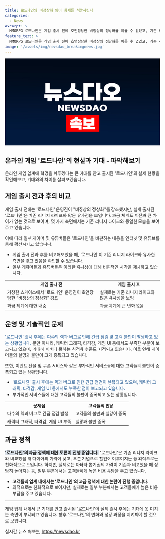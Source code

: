 ```yaml
---
title: 로드나인의 비정상화 밈이 화제를 석양시킨다
categories:
  - News
excerpt: >
  MMORPG 로드나인은 게임 출시 전에 호언장담한 비정상의 정상화를 이룰 수 없었고, 기존 리니지 라이크와 유사한 캐릭터 그래픽과 과금 체계가 지적되고 있다. 게이머와 유튜버들은 이를 비판하는 밈을 유통하며 논란을 불러일으키고 있다. 게임 출시 후에는 렉과 버그로 긴급점검이 연이어 이루어지며 고객 불만이 증폭되고 있다. 또한, 과금 시스템에 대한 차별점이 없다는 비판도 제기되고 있다. 로드나인의 앞으로의 행보에 대한 관심이 높아졌으며, 진정한 비정상을 정상으로 만들기 위한 노력을 기대하는 시선이 모아지고 있다.
feature_text: >
  MMORPG 로드나인은 게임 출시 전에 호언장담한 비정상의 정상화를 이룰 수 없었고, 기존 리니지 라이크와 유사한 캐릭터 그래픽과 과금 체계가 지적되고 있다. 게이머와 유튜버들은 이를 비판하는 밈을 유통하며 논란을 불러일으키고 있다. 게임 출시 후에는 렉과 버그로 긴급점검이 연이어 이루어지며 고객 불만이 증폭되고 있다. 또한, 과금 시스템에 대한 차별점이 없다는 비판도 제기되고 있다. 로드나인의 앞으로의 행보에 대한 관심이 높아졌으며, 진정한 비정상을 정상으로 만들기 위한 노력을 기대하는 시선이 모아지고 있다.
image: '/assets/img/newsdao_breakingnews.jpg'
---
```


<p><img src="/assets/img/newsdao_breakingnews.jpg" alt="flaretime 속보" /></p>

<h2>온라인 게임 '로드나인'의 현실과 기대 - 파악해보기</h2>

<p data-ke-size="size16">온라인 게임 업계에 혁명을 이루겠다는 큰 기대를 안고 출시된 '로드나인'의 실제 현황을 확인해보고, 기대와의 차이를 살펴보겠습니다.</p>

<h2 data-ke-size="size26">게임 출시 전과 후의 비교</h2>

<p>게임 출시 전에는 '로드나인' 운영진이 "비정상의 정상화"를 강조했지만, 실제 출시된 '로드나인'은 기존 리니지 라이크와 많은 유사점을 보입니다. 과금 체계도 이전과 큰 차이가 없는 것으로 보이며, 몇 가지 측면에서는 기존 리니지 라이크와 동일한 모습을 보여주고 있습니다.</p>

<p>이에 따라 일부 게이머 및 유튜버들은 '로드나인'을 비판하는 내용을 인터넷 및 유튜브를 통해 확산시키고 있습니다.</p>

<ul>
  <li>게임 출시 전과 후를 비교해보았을 때, '로드나인'이 기존 리니지 라이크와 유사한 측면을 갖고 있음을 확인할 수 있습니다.</li>
  <li>일부 게이머들과 유튜버들은 이러한 유사성에 대해 비판적인 시각을 제시하고 있습니다.</li>
</ul>

<table>
  <tr>
    <td style="text-align: center; height: 17px;"><b>게임 출시 전</b></td>
    <td style="text-align: center; height: 17px;"><b>게임 출시 후</b></td>
  </tr>
  <tr>
    <td>거창한 쇼케이스에서 '로드나인' 운영진이 호언장담한 “비정상의 정상화” 강조</td>
    <td>실제로는 기존 리니지 라이크와 많은 유사성을 보임</td>
  </tr>
  <tr>
    <td>과금 체계에 대한 내숭</td>
    <td>과금 체계에 큰 변화 없음</td>
  </tr>
</table>

<h2 data-ke-size="size26">운영 및 기술적인 문제</h2>

<p><span style="color: #1a5490;">'로드나인' 출시 후에는 다수의 렉과 버그로 인해 긴급 점검 및 고객 불만이 발생하고 있는 상황입니다.</span> 뿐만 아니라, 캐릭터 그래픽, 타격감, 게임 UI 등에서도 부족한 부분이 보고되고 있으며, 기대에 미치지 못하는 최적화 수준도 지적되고 있습니다. 이로 인해 게이머들의 실망과 불만이 크게 증폭되고 있습니다.</p>

<p>또한, 이벤트 선물 및 쿠폰 서비스와 같은 부가적인 서비스들에 대한 고객들의 불만이 증폭되고 있는 상황입니다.</p>

<ul>
  <li><span style="color: #1a5490;">'로드나인' 출시 후에는 렉과 버그로 인한 긴급 점검이 반복되고 있으며, 캐릭터 그래픽, 타격감, 게임 UI 등에서도 부족한 점이 보고되고 있습니다.</span></li>
  <li>부가적인 서비스들에 대한 고객들의 불만이 증폭되고 있는 상황입니다.</li>
</ul>

<table>
  <tr>
    <td style="text-align: center; height: 17px;"><b>문제점</b></td>
    <td style="text-align: center; height: 17px;"><b>고객들의 반응</b></td>
  </tr>
  <tr>
    <td>다수의 렉과 버그로 긴급 점검 발생</td>
    <td>고객들의 불만과 실망이 증폭</td>
  </tr>
  <tr>
    <td>캐릭터 그래픽, 타격감, 게임 UI 부족</td>
    <td>실망과 불만 증폭</td>
  </tr>
</table>

<h2 data-ke-size="size26">과금 정책</h2>

<p><b><span style="background-color: #21538527;">'로드나인'의 과금 정책에 대한 토론이 진행 중입니다.</span></b> '로드나인'은 기존 리니지 라이크와 비교했을 때 다이아의 가격이 낮고, 오픈 기념으로 할인이 이루어지는 등 외적으로는 친화적으로 보입니다. 하지만, 실제로는 아바타 뽑기권의 가격이 기존과 비교했을 때 상당히 높아지는 등, 일부 부분에서는 고객들에게 높은 비용 부담을 주고 있습니다.</p>

<ul>
  <li><b>고객들과 업계 내에서는 '로드나인'의 과금 정책에 대한 논란이 진행 중입니다.</b></li>
  <li>외적으로는 친화적으로 보이지만, 실제로는 일부 부분에서는 고객들에게 높은 비용 부담을 주고 있습니다.</li>
</ul>

<hr>

<p data-ke-size="size16">게임 업계 내에서 큰 기대를 안고 출시된 '로드나인'이 실제 출시 후에는 기대에 못 미치는 측면이 부각되고 있습니다. 향후 '로드나인'의 변화와 성장 과정을 지켜봐야 할 것으로 보입니다.</p>
실시간 뉴스 속보는, <a href="https://newsdao.kr" rel="dofollow">https://newsdao.kr</a>


